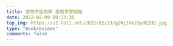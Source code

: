 ```yaml
---
title: 学而不思则罔 思而不学则殆
date: 2022-02-09 00:13:36
top_img: https://s2.loli.net/2022/02/13/g2WjIXkJ3ydEZHS.jpg
type: "bookreviews"
comments: false
---
```

